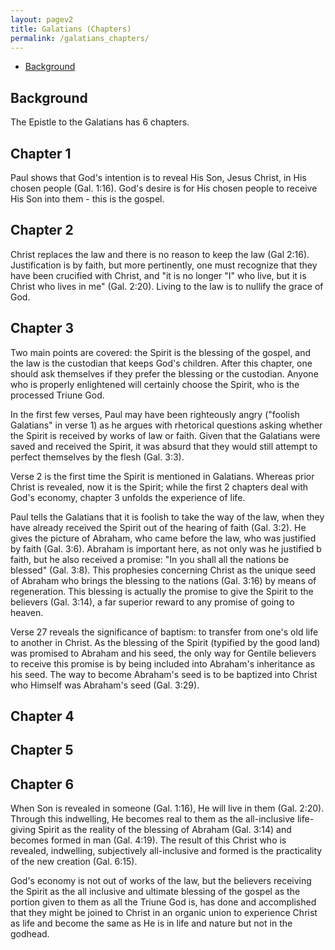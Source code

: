 ```yaml
---
layout: pagev2
title: Galatians (Chapters)
permalink: /galatians_chapters/
---
```

- [Background](#background)

## Background

The Epistle to the Galatians has 6 chapters.

## Chapter 1

Paul shows that God's intention is to reveal His Son, Jesus Christ, in His chosen people (Gal. 1:16). God's desire is for His chosen people to receive His Son into them - this is the gospel.

## Chapter 2

Christ replaces the law and there is no reason to keep the law (Gal 2:16). Justification is by faith, but more pertinently, one must recognize that they have been crucified with Christ, and "it is no longer "I" who live, but it is Christ who lives in me" (Gal. 2:20). Living to the law is to nullify the grace of God. 

## Chapter 3

Two main points are covered: the Spirit is the blessing of the gospel, and the law is the custodian that keeps God's children. After this chapter, one should ask themselves if they prefer the blessing or the custodian. Anyone who is properly enlightened will certainly choose the Spirit, who is the processed Triune God.

In the first few verses, Paul may have been righteously angry ("foolish Galatians" in verse 1) as he argues with rhetorical questions asking whether the Spirit is received by works of law or faith. Given that the Galatians were saved and received the Spirit, it was absurd that they would still attempt to perfect themselves by the flesh (Gal. 3:3).

Verse 2 is the first time the Spirit is mentioned in Galatians. Whereas prior Christ is revealed, now it is the Spirit; while the first 2 chapters deal with God's economy, chapter 3 unfolds the experience of life.

Paul tells the Galatians that it is foolish to take the way of the law, when they have already received the Spirit out of the hearing of faith (Gal. 3:2). He gives the picture of Abraham, who came before the law, who was justified by faith (Gal. 3:6). Abraham is important here, as not only was he justified b faith, but he also received a promise: "In you shall all the nations be blessed" (Gal. 3:8). This prophesies concerning Christ as the unique seed of Abraham who brings the blessing to the nations (Gal. 3:16) by means of regeneration. This blessing is actually the promise to give the Spirit to the believers (Gal. 3:14), a far superior reward to any promise of going to heaven.

Verse 27 reveals the significance of baptism: to transfer from one's old life to another in Christ. As the blessing of the Spirit (typified by the good land) was promised to Abraham and his seed, the only way for Gentile believers to receive this promise is by being included into Abraham's inheritance as his seed. The way to become Abraham's seed is to be baptized into Christ who Himself was Abraham's seed (Gal. 3:29).

## Chapter 4

## Chapter 5

## Chapter 6

When Son is revealed in someone (Gal. 1:16), He will live in them (Gal. 2:20). Through this indwelling, He becomes real to them as the all-inclusive life-giving Spirit as the reality of the blessing of Abraham (Gal. 3:14) and becomes formed in man (Gal. 4:19). The result of this Christ who is revealed, indwelling, subjectively all-inclusive and formed is the practicality of the new creation (Gal. 6:15).

God's economy is not out of works of the law, but the believers receiving the Spirit as the all inclusive and ultimate blessing of the gospel as the portion given to them as all the Triune God is, has done and accomplished that they might be joined to Christ in an organic union to experience Christ as life and become the same as He is in life and nature but not in the godhead.